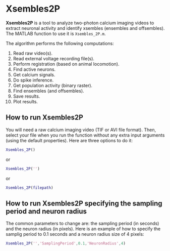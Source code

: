 # Xsembles2P
**Xsembles2P** is a tool to analyze two-photon calcium imaging videos to extract neuronal activity and identify xsembles (ensembles and offsembles). The MATLAB function to use it is `Xsembles_2P.m`.

The algorithm performs the following computations:

1. Read raw video(s).
2. Read external voltage recording file(s).
3. Perform registration (based on animal locomotion).
4. Find active neurons.
5. Get calcium signals.
6. Do spike inference.
7. Get population activity (binary raster).
8. Find ensembles (and offsembles).
9. Save results.
10. Plot results.

## How to run Xsembles2P
You will need a raw calcium imaging video (TIF or AVI file format). Then, select your file when you run the function without any extra input arguments (using the default properties). Here are three options to do it:

```matlab
Xsembles_2P()
```
or
```matlab
Xsembles_2P('')
```
or
```matlab
Xsembles_2P(filepath)
```

## How to run Xsembles2P specifying the sampling period and neuron radius
The common parameters to change are: the sampling period (in seconds) and the neuron radius (in pixels). Here is an example of how to specify the samplig period to 0.1 seconds and a neuron radius size of 4 pixels:
```matlab
Xsembles_2P('','SamplingPeriod',0.1,'NeuronRadius',4)
```

